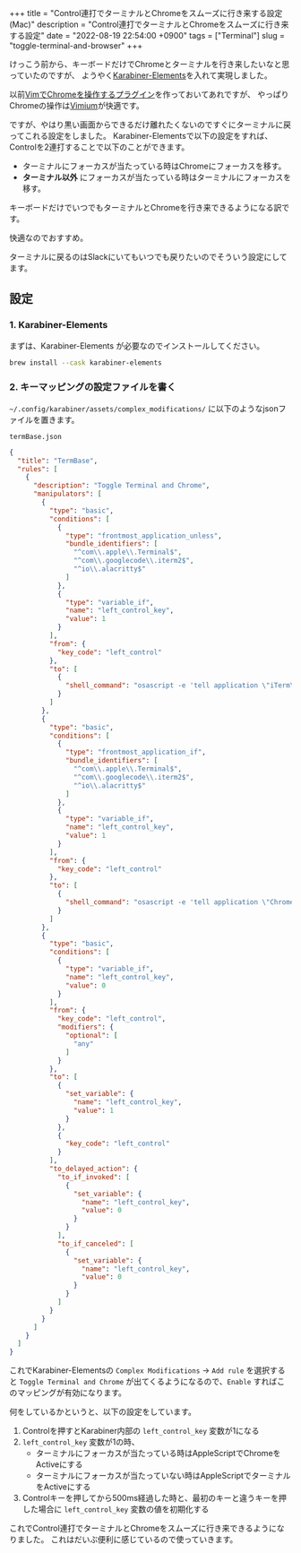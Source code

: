 +++
title = "Control連打でターミナルとChromeをスムーズに行き来する設定(Mac)"
description = "Control連打でターミナルとChromeをスムーズに行き来する設定"
date = "2022-08-19 22:54:00 +0900"
tags = ["Terminal"]
slug = "toggle-terminal-and-browser"
+++

けっこう前から、キーボードだけでChromeとターミナルを行き来したいなと思っていたのですが、
ようやく[Karabiner-Elements](https://karabiner-elements.pqrs.org/)を入れて実現しました。

以前[VimでChromeを操作するプラグイン](https://www.biosugar0.com/posts/2020/08/chrome-vim/)を作っておいてあれですが、
やっぱりChromeの操作は[Vimium](https://chrome.google.com/webstore/detail/vimium/dbepggeogbaibhgnhhndojpepiihcmeb)が快適です。

ですが、やはり黒い画面からできるだけ離れたくないのですぐにターミナルに戻ってこれる設定をしました。
Karabiner-Elementsで以下の設定をすれば、Controlを2連打することで以下のことができます。

* ターミナルにフォーカスが当たっている時はChromeにフォーカスを移す。
* **ターミナル以外** にフォーカスが当たっている時はターミナルにフォーカスを移す。

キーボードだけでいつでもターミナルとChromeを行き来できるようになる訳です。

快適なのでおすすめ。

ターミナルに戻るのはSlackにいてもいつでも戻りたいのでそういう設定にしてます。


## 設定

### 1. Karabiner-Elements
まずは、Karabiner-Elements が必要なのでインストールしてください。

```sh
brew install --cask karabiner-elements
```

### 2. キーマッピングの設定ファイルを書く

`~/.config/karabiner/assets/complex_modifications/` に以下のようなjsonファイルを置きます。

<!--more-->


`termBase.json`

```json
{
  "title": "TermBase",
  "rules": [
    {
      "description": "Toggle Terminal and Chrome",
      "manipulators": [
        {
          "type": "basic",
          "conditions": [
            {
              "type": "frontmost_application_unless",
              "bundle_identifiers": [
                "^com\\.apple\\.Terminal$",
                "^com\\.googlecode\\.iterm2$",
                "^io\\.alacritty$"
              ]
            },
            {
              "type": "variable_if",
              "name": "left_control_key",
              "value": 1
            }
          ],
          "from": {
            "key_code": "left_control"
          },
          "to": [
            {
              "shell_command": "osascript -e 'tell application \"iTerm\" to activate' &"
            }
          ]
        },
        {
          "type": "basic",
          "conditions": [
            {
              "type": "frontmost_application_if",
              "bundle_identifiers": [
                "^com\\.apple\\.Terminal$",
                "^com\\.googlecode\\.iterm2$",
                "^io\\.alacritty$"
              ]
            },
            {
              "type": "variable_if",
              "name": "left_control_key",
              "value": 1
            }
          ],
          "from": {
            "key_code": "left_control"
          },
          "to": [
            {
              "shell_command": "osascript -e 'tell application \"Chrome\" to activate' &"
            }
          ]
        },
        {
          "type": "basic",
          "conditions": [
            {
              "type": "variable_if",
              "name": "left_control_key",
              "value": 0
            }
          ],
          "from": {
            "key_code": "left_control",
            "modifiers": {
              "optional": [
                "any"
              ]
            }
          },
          "to": [
            {
              "set_variable": {
                "name": "left_control_key",
                "value": 1
              }
            },
            {
              "key_code": "left_control"
            }
          ],
          "to_delayed_action": {
            "to_if_invoked": [
              {
                "set_variable": {
                  "name": "left_control_key",
                  "value": 0
                }
              }
            ],
            "to_if_canceled": [
              {
                "set_variable": {
                  "name": "left_control_key",
                  "value": 0
                }
              }
            ]
          }
        }
      ]
    }
  ]
}
```

これでKarabiner-Elementsの `Complex Modifications` → `Add rule` を選択すると `Toggle Terminal and Chrome` が出てくるようになるので、`Enable` すればこのマッピングが有効になります。


何をしているかというと、以下の設定をしています。

1. Controlを押すとKarabiner内部の `left_control_key` 変数が1になる
2. `left_control_key` 変数が1の時、
    * ターミナルにフォーカスが当たっている時はAppleScriptでChromeをActiveにする
    * ターミナルにフォーカスが当たっていない時はAppleScriptでターミナルをActiveにする
3. Controlキーを押してから500ms経過した時と、最初のキーと違うキーを押した場合に `left_control_key` 変数の値を初期化する


これでControl連打でターミナルとChromeをスムーズに行き来できるようになりました。
これはだいぶ便利に感じているので使っていきます。
